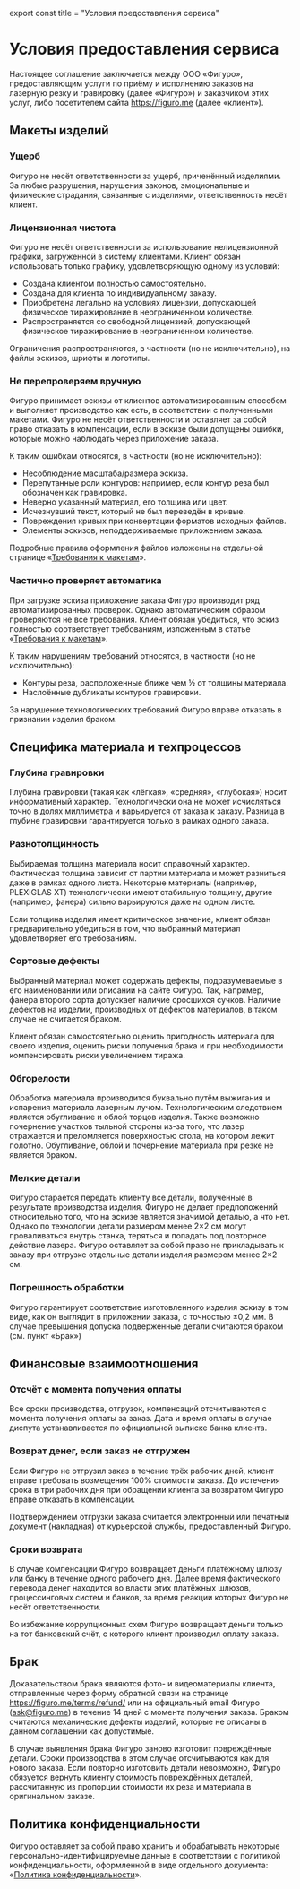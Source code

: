export const title = "Условия предоставления сервиса"

# Условия предоставления сервиса

Настоящее соглашение заключается между ООО «Фигуро», предоставляющим услуги по приёму и исполнению заказов на лазерную резку и гравировку (далее «Фигуро») и заказчиком этих услуг, либо посетителем сайта https://figuro.me (далее «клиент»).

## Макеты изделий

### Ущерб

Фигуро не несёт ответственности за ущерб, приченённый изделиями. За любые разрушения, нарушения законов, эмоциональные и физические страдания, связанные с изделиями, ответственность несёт клиент.

### Лицензионная чистота

Фигуро не несёт ответственности за использование нелицензионной графики, загруженной в систему клиентами. Клиент обязан использовать только графику, удовлетворяющую одному из условий:

- Создана клиентом полностью самостоятельно.
- Создана для клиента по индивидуальному заказу.
- Приобретена легально на условиях лицензии, допускающей физическое тиражирование в неограниченном количестве.
- Распространяется со свободной лицензией, допускающей физическое тиражирование в неограниченном количестве.

Ограничения распространяются, в частности (но не исключительно), на файлы эскизов, шрифты и логотипы.

### Не перепроверяем вручную

Фигуро принимает эскизы от клиентов автоматизированным способом и выполняет производство как есть, в соответствии с полученными макетами. Фигуро не несёт ответственности и оставляет за собой право отказать в компенсации, если в эскизе были допущены ошибки, которые можно наблюдать через приложение заказа.

К таким ошибкам относятся, в частности (но не исключительно):

- Несоблюдение масштаба/размера эскиза.
- Перепутанные роли контуров: например, если контур реза был обозначен как гравировка.
- Неверно указанный материал, его толщина или цвет.
- Исчезнувший текст, который не был переведён в кривые.
- Повреждения кривых при конвертации форматов исходных файлов.
- Элементы эскизов, неподдерживаемые приложением заказа.

Подробные правила оформления файлов изложены на отдельной странице «[Требования к макетам](/source-requirements/)».

### Частично проверяет автоматика

При загрузке эскиза приложение заказа Фигуро производит ряд автоматизированных проверок. Однако автоматическим образом проверяются не все требования. Клиент обязан убедиться, что эскиз полностью соответствует требованиям, изложенным в статье «[Требования к макетам](/source-requirements/)».

К таким нарушениям требований относятся, в частности (но не исключительно):

- Контуры реза, расположенные ближе чем ½ от толщины материала.
- Наслоённые дубликаты контуров гравировки.

За нарушение технологических требований Фигуро вправе отказать в признании изделия браком.

## Специфика материала и техпроцессов

### Глубина гравировки

Глубина гравировки (такая как «лёгкая», «средняя», «глубокая») носит информативный характер. Технологически она не может исчисляться точно в долях миллиметра и варьируется от заказа к заказу. Разница в глубине гравировки гарантируется только в рамках одного заказа.

### Разнотолщинность

Выбираемая толщина материала носит справочный характер. Фактическая толщина зависит от партии материала и может разниться даже в рамках одного листа. Некоторые материалы (например, PLEXIGLAS XT) технологически имеют стабильную толщину, другие (например, фанера) сильно варьируются даже на одном листе.

Если толщина изделия имеет критическое значение, клиент обязан предварительно убедиться в том, что выбранный материал удовлетворяет его требованиям.

### Сортовые дефекты

Выбранный материал может содержать дефекты, подразумеваемые в его наименовании или описании на сайте Фигуро. Так, например, фанера второго сорта допускает наличие сросшихся сучков. Наличие дефектов на изделии, производных от дефектов материалов, в таком случае не считается браком.

Клиент обязан самостоятельно оценить пригодность материала для своего изделия, оценить риски получения брака и при необходимости компенсировать риски увеличением тиража.

### Обгорелости

Обработка материала производится буквально путём выжигания и испарения материала лазерным лучом. Технологическим следствием является обугливание и облой торцов изделия. Также возможно почернение участков тыльной стороны из-за того, что лазер отражается и преломляется поверхностью стола, на котором лежит полотно. Обугливание, облой и почернение материала при резке не является браком.

### Мелкие детали

Фигуро старается передать клиенту все детали, полученные в результате производства изделия. Фигуро не делает предположений относительно того, что на эскизе является значимой деталью, а что нет. Однако по технологии детали размером менее 2×2 см могут проваливаться внутрь станка, теряться и попадать под повторное действие лазера. Фигуро оставляет за собой право не прикладывать к заказу при отгрузке отдельные детали изделия размером менее 2×2 см.

### Погрешность обработки

Фигуро гарантирует соответствие изготовленного изделия эскизу в том виде, как он выглядит в приложении заказа, с точностью ±0,2 мм. В случае превышения допуска подверженные детали считаются браком (см. пункт «Брак»)

## Финансовые взаимоотношения

### Отсчёт с момента получения оплаты

Все сроки производства, отгрузок, компенсаций отсчитываются с момента получения оплаты за заказ. Дата и время оплаты в случае диспута устанавливается по официальной выписке банка клиента.

### Возврат денег, если заказ не отгружен

Если Фигуро не отгрузил заказ в течение трёх рабочих дней, клиент вправе требовать возмещения 100% стоимости заказа. До истечения срока в три рабочих дня при обращении клиента за возвратом Фигуро вправе отказать в компенсации.

Подтверждением отгрузки заказа считается электронный или печатный документ (накладная) от курьерской службы, предоставленный Фигуро.

### Сроки возврата

В случае компенсации Фигуро возвращает деньги платёжному шлюзу или банку в течение одного рабочего дня. Далее время фактического перевода денег находится во власти этих платёжных шлюзов, процессинговых систем и банков, за время реакции которых Фигуро не несёт ответственности.

Во избежание коррупционных схем Фигуро возвращает деньги только на тот банковский счёт, с которого клиент производил оплату заказа.

## Брак

Доказательством брака являются фото- и видеоматериалы клиента, отправленные через форму обратной связи на странице <https://figuro.me/terms/refund/> или на официальный email Фигуро (ask@figuro.me) в течение 14 дней с момента получения заказа. Браком считаются механические дефекты изделий, которые не описаны в данном соглашении как допустимые.

В случае выявления брака Фигуро заново изготовит повреждённые детали. Сроки производства в этом случае отсчитываются как для нового заказа. Если повторно изготовить детали невозможно, Фигуро обязуется вернуть клиенту стоимость повреждённых деталей, рассчитанную из пропорции стоимости их реза и материала в оригинальном заказе.

## Политика конфиденциальности

Фигуро оставляет за собой право хранить и обрабатывать некоторые персонально-идентифицируемые данные в соответствии с политикой конфиденциальности, оформленной в виде отдельного документа: «[Политика конфиденциальности](/terms/privacy/)».
